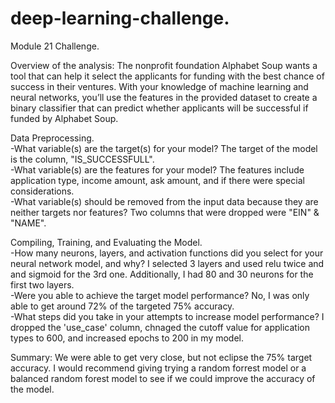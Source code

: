# deep-learning-challenge. 
Module 21 Challenge. 

Overview of the analysis: The nonprofit foundation Alphabet Soup wants a tool that can help it select the applicants for funding with the best chance of success in their ventures. With your knowledge of machine learning and neural networks, you’ll use the features in the provided dataset to create a binary classifier that can predict whether applicants will be successful if funded by Alphabet Soup.  

Data Preprocessing.   
-What variable(s) are the target(s) for your model? The target of the model is the column, "IS_SUCCESSFULL".  
-What variable(s) are the features for your model?  The features include application type, income amount, ask amount, and if there were special considerations.  
-What variable(s) should be removed from the input data because they are neither targets nor features? Two columns that were dropped were "EIN" & "NAME".  

Compiling, Training, and Evaluating the Model.  
-How many neurons, layers, and activation functions did you select for your neural network model, and why? I selected 3 layers and used relu twice and and sigmoid for the 3rd one. Additionally, I had 80 and 30 neurons for the first two layers.  
-Were you able to achieve the target model performance?  No, I was only able to get around 72% of the targeted 75% accuracy.  
-What steps did you take in your attempts to increase model performance?  I dropped the 'use_case' column, chnaged the cutoff value for application types to 600, and increased epochs to 200 in my model.  

Summary: We were able to get very close, but not eclipse the 75% target accuracy. I would recommend giving trying a random forrest model or a balanced random forest model to see if we could improve the accuracy of the model.
